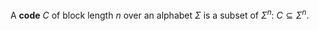 A **code** $C$ of block length $n$ over an alphabet $\Sigma$ is a subset of $\Sigma^n$: $C \subseteq \Sigma^n$.